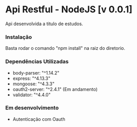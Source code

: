 <h1>Api Restful - NodeJS [v 0.0.1]</h1>

<p>Api desenvolvida a titulo de estudos.</p>

<h3>Instalação</h3>
<p>Basta rodar o comando "npm install" na raiz do diretorio.</p>

<h3>Dependências Utilizadas</h3>

<ul>
	<li>body-parser: "^1.14.2"</li>
    <li>express: "^4.13.3"</li>
    <li>mongoose: "^4.3.3"</li>
    <li>oauth2-server: "^2.4.1" (Em andamento)</li>
    <li>validator: "^4.4.0"</li>

</ul>


<h3>Em desenvolvimento</h3>
<ul>
	<li>Autenticação com Oauth</li>
</ul>



